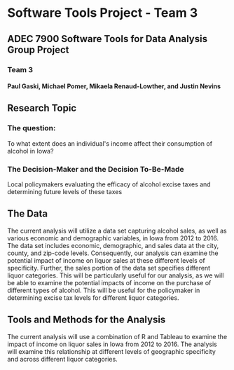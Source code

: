 # Software Tools Project - Team 3

## ADEC 7900 Software Tools for Data Analysis Group Project
### Team 3
#### Paul Gaski, Michael Pomer, Mikaela Renaud-Lowther, and Justin Nevins

## Research Topic
### The question: 
To what extent does an individual's income affect their consumption of alcohol in Iowa?
### The Decision-Maker and the Decision To-Be-Made
Local policymakers evaluating the efficacy of alcohol excise taxes and determining future levels of these taxes

## The Data 
The current analysis will utilize a data set capturing alcohol sales, as well as various economic and demographic variables, in Iowa from 2012 to 2016. The data set includes economic, demographic, and sales data at the city, county, and zip-code levels. Consequently, our analysis can examine the potential impact of income on liquor sales at these different levels of specificity. Further, the sales portion of the data set specifies different liquor categories. This will be particularly useful for our analysis, as we will be able to examine the potential impacts of income on the purchase of different types of alcohol. This will be useful for the policymaker in determining excise tax levels for different liquor categories. 

## Tools and Methods for the Analysis
The current analysis will use a combination of R and Tableau to examine the impact of income on liquor sales in Iowa from 2012 to 2016. The analysis will examine this relationship at different levels of geographic specificity and across different liquor categories. 
